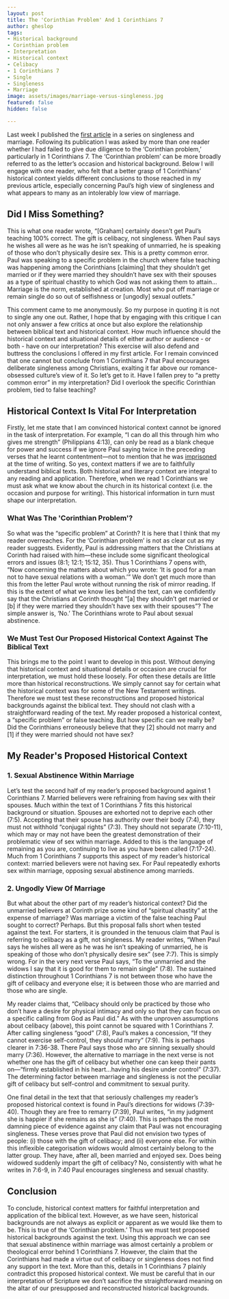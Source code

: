 ```yaml
---
layout: post
title: The 'Corinthian Problem' And 1 Corinthians 7
author: gheslop
tags:
- Historical background
- Corinthian problem
- Interpretation
- Historical context
- Celibacy
- 1 Corinthians 7
- Single
- Singleness
- Marriage
image: assets/images/marriage-versus-singleness.jpg
featured: false
hidden: false

---
```

Last week I published the [first article](https://rekindle.co.za/content/2020-11-12-1-corinthians-7-is-it-better-to-marry "Is It Better To Marry Or Remain Single?") in a series on singleness and marriage. Following its publication I was asked by more than one reader whether I had failed to give due diligence to the ‘Corinthian problem,’ particularly in 1 Corinthians 7. The ‘Corinthian problem’ can be more broadly referred to as the letter’s occasion and historical background. Below I will engage with one reader, who felt that a better grasp of 1 Corinthians’ historical context yields different conclusions to those reached in my previous article, especially concerning Paul’s high view of singleness and what appears to many as an intolerably low view of marriage.

## Did I Miss Something?

This is what one reader wrote, “\[Graham\] certainly doesn’t get Paul’s teaching 100% correct. The gift is celibacy, not singleness. When Paul says he wishes all were as he was he isn’t speaking of unmarried, he is speaking of those who don’t physically desire sex. This is a pretty common error. Paul was speaking to a specific problem in the church where false teaching was happening among the Corinthians \[claiming\] that they shouldn’t get married or if they were married they shouldn’t have sex with their spouses as a type of spiritual chastity to which God was not asking them to attain…Marriage is the norm, established at creation. Most who put off marriage or remain single do so out of selfishness or \[ungodly\] sexual outlets.”

This comment came to me anonymously. So my purpose in quoting it is not to single any one out. Rather, I hope that by engaging with this critique I can not only answer a few critics at once but also explore the relationship between biblical text and historical context. How much influence should the historical context and situational details of either author or audience - or both - have on our interpretation? This exercise will also defend and buttress the conclusions I offered in my first article. For I remain convinced that one cannot but conclude from 1 Corinthians 7 that Paul encourages deliberate singleness among Christians, exalting it far above our romance-obsessed culture’s view of it. So let’s get to it. Have I fallen prey to “a pretty common error” in my interpretation? Did I overlook the specific Corinthian problem, tied to false teaching?

## Historical Context Is Vital For Interpretation

Firstly, let me state that I am convinced historical context cannot be ignored in the task of interpretation. For example, “I can do all this through him who gives me strength” (Philippians 4:13), can only be read as a blank cheque for power and success if we ignore Paul saying twice in the preceding verses that he learnt contentment—not to mention that he was [imprisoned ](https://rekindle.co.za/content/2020-06-23-philippians-1-15-18-devotional "Philippians 1:15-18")at the time of writing. So yes, context matters if we are to faithfully understand biblical texts. Both historical and literary context are integral to any reading and application. Therefore, when we read 1 Corinthians we must ask what we know about the church in its historical context (i.e. the occasion and purpose for writing). This historical information in turn must shape our interpretation.

### What Was The 'Corinthian Problem'?

So what was the “specific problem” at Corinth? It is here that I think that my reader overreaches. For the ‘Corinthian problem’ is not as clear cut as my reader suggests. Evidently, Paul is addressing matters that the Christians at Corinth had raised with him—these include some significant theological errors and issues (8:1; 12:1; 15:12, 35). Thus 1 Corinthians 7 opens with, “Now concerning the matters about which you wrote: ‘It is good for a man not to have sexual relations with a woman.’” We don’t get much more than this from the letter Paul wrote without running the risk of mirror reading. If this is the extent of what we know lies behind the text, can we confidently say that the Christians at Corinth thought “\[a\] they shouldn’t get married or \[b\] if they were married they shouldn’t have sex with their spouses”? The simple answer is, ‘No.’ The Corinthians wrote to Paul about sexual abstinence.

### We Must Test Our Proposed Historical Context Against The Biblical Text

This brings me to the point I want to develop in this post. Without denying that historical context and situational details or occasion are crucial for interpretation, we must hold these loosely. For often these details are little more than historical reconstructions. We simply cannot say for certain what the historical context was for some of the New Testament writings. Therefore we must test these reconstructions and proposed historical backgrounds against the biblical text. They should not clash with a straightforward reading of the text. My reader proposed a historical context, a “specific problem” or false teaching. But how specific can we really be? Did the Corinthians erroneously believe that they \[2\] should not marry and \[1\] if they were married should not have sex?

## My Reader's Proposed Historical Context

### 1. Sexual Abstinence Within Marriage

Let’s test the second half of my reader’s proposed background against 1 Corinthians 7. Married believers were refraining from having sex with their spouses. Much within the text of 1 Corinthians 7 fits this historical background or situation. Spouses are exhorted not to deprive each other (7:5). Accepting that their spouse has authority over their body (7:4), they must not withhold “conjugal rights” (7:3). They should not separate (7:10-11), which may or may not have been the greatest demonstration of their problematic view of sex within marriage. Added to this is the language of remaining as you are, continuing to live as you have been called (7:17-24). Much from 1 Corinthians 7 supports this aspect of my reader’s historical context: married believers were not having sex. For Paul repeatedly exhorts sex within marriage, opposing sexual abstinence among marrieds.

### 2. Ungodly View Of Marriage

But what about the other part of my reader’s historical context? Did the unmarried believers at Corinth prize some kind of “spiritual chastity” at the expense of marriage? Was marriage a victim of the false teaching Paul sought to correct? Perhaps. But this proposal falls short when tested against the text. For starters, it is grounded in the tenuous claim that Paul is referring to celibacy as a gift, not singleness. My reader writes, “When Paul says he wishes all were as he was he isn’t speaking of unmarried, he is speaking of those who don’t physically desire sex” (see 7:7). This is simply wrong. For in the very next verse Paul says, “To the unmarried and the widows I say that it is good for them to remain single” (7:8). The sustained distinction throughout 1 Corinthians 7 is not between those who have the gift of celibacy and everyone else; it is between those who are married and those who are single.

My reader claims that, “Celibacy should only be practiced by those who don’t have a desire for physical intimacy and only so that they can focus on a specific calling from God as Paul did.” As with the unproven assumptions about celibacy (above), this point cannot be squared with 1 Corinthians 7. After calling singleness “good” (7:8), Paul’s makes a concession, “If they cannot exercise self-control, they should marry” (7:9). This is perhaps clearer in 7:36-38. There Paul says those who are sinning sexually should marry (7:36). However, the alternative to marriage in the next verse is not whether one has the gift of celibacy but whether one can keep their pants on—“firmly established in his heart…having his desire under control” (7:37). The determining factor between marriage and singleness is not the peculiar gift of celibacy but self-control and commitment to sexual purity.

One final detail in the text that that seriously challenges my reader’s proposed historical context is found in Paul’s directions for widows (7:39-40). Though they are free to remarry (7:39), Paul writes, “in my judgment she is happier if she remains as she is” (7:40). This is perhaps the most damning piece of evidence against any claim that Paul was not encouraging singleness. These verses prove that Paul did not envision two types of people: (i) those with the gift of celibacy; and (ii) everyone else. For within this inflexible categorisation widows would almost certainly belong to the latter group. They have, after all, been married and enjoyed sex. Does being widowed suddenly impart the gift of celibacy? No, consistently with what he writes in 7:6-9, in 7:40 Paul encourages singleness and sexual chastity.

## Conclusion

To conclude, historical context matters for faithful interpretation and application of the biblical text. However, as we have seen, historical backgrounds are not always as explicit or apparent as we would like them to be. This is true of the ‘Corinthian problem.’ Thus we must test proposed historical backgrounds against the text. Using this approach we can see that sexual abstinence within marriage was almost certainly a problem or theological error behind 1 Corinthians 7. However, the claim that the Corinthians had made a virtue out of celibacy or singleness does not find any support in the text. More than this, details in 1 Corinthians 7 plainly contradict this proposed historical context. We must be careful that in our interpretation of Scripture we don’t sacrifice the straightforward meaning on the altar of our presupposed and reconstructed historical backgrounds.